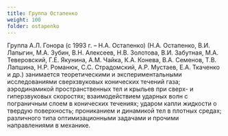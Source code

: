 ```yaml
---
title: Группа Остапенко
weight: 100
folder: ostapenko
---
```


Группа А.Л. Гонора (с 1993 г. – Н.А. Остапенко) (Н.А. Остапенко, В.И. Лапыгин, М.А. Зубин, В.Н. Алексеев, Н.В. Золотова, В.И. Забутная, М.А. Теверовский, Г.Е. Якунина, А.М. Чайка, К.А. Конева, В.А. Семенов, Т.В. Лапшина, Н.Р. Романюк, С.С. Страдомский, А.Р. Мустаев, Е.А. Ткаченко и др.) занимается теоретическими и экспериментальными исследованиями сверхзвуковых конических течений газа; аэродинамикой пространственных тел и крыльев при сверх- и гиперзвуковых скоростях;  взаимодействием ударных волн с пограничным слоем в конических течениях; ударом капли жидкости о твердую поверхность; прониканием и динамикой тел в плотных средах; различного типа оптимизационными задачами и прочими направлениями в механике.